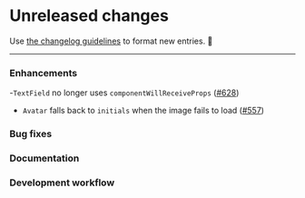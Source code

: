 # Unreleased changes

Use [the changelog guidelines](https://git.io/polaris-changelog-guidelines) to format new entries. 💜

---

### Enhancements

-`TextField` no longer uses `componentWillReceiveProps` ([#628](https://github.com/Shopify/polaris-react/pull/628))

- `Avatar` falls back to `initials` when the image fails to load ([#557](https://github.com/Shopify/polaris-react/pull/557))

### Bug fixes

### Documentation

### Development workflow
